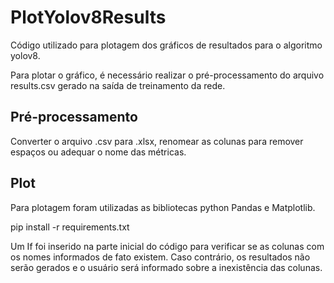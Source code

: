 # PlotYolov8Results

Código utilizado para plotagem dos gráficos de resultados para o algoritmo yolov8. 

Para plotar o gráfico, é necessário realizar o pré-processamento do arquivo results.csv gerado na saída de treinamento da rede.

## Pré-processamento

Converter o arquivo .csv para .xlsx, renomear as colunas para remover espaços ou adequar o nome das métricas.

## Plot

Para plotagem foram utilizadas as bibliotecas python Pandas e Matplotlib.

pip install -r requirements.txt

Um If foi inserido na parte inicial do código para verificar se as colunas com os nomes informados de fato existem. Caso contrário, os resultados não serão gerados e o usuário será informado sobre a inexistência das colunas.
